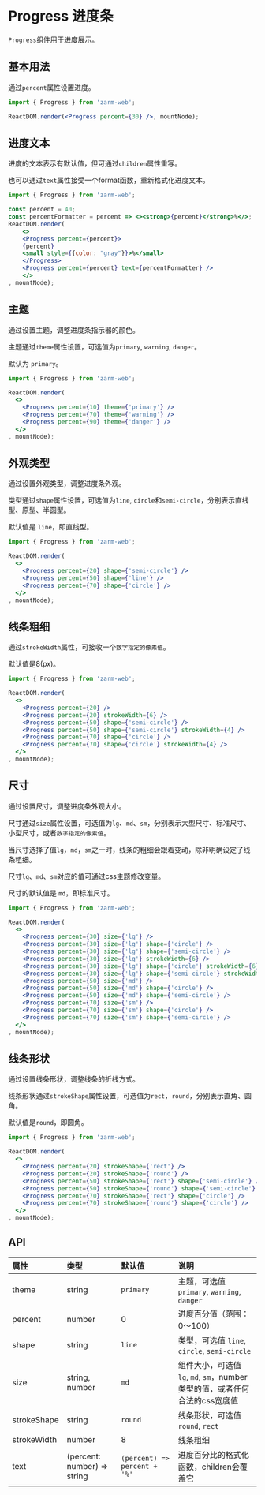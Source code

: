 # Progress 进度条

`Progress`组件用于进度展示。


## 基本用法

通过`percent`属性设置进度。

```jsx
import { Progress } from 'zarm-web';

ReactDOM.render(<Progress percent={30} />, mountNode);
```

## 进度文本

进度的文本表示有默认值，但可通过`children`属性重写。

也可以通过`text`属性接受一个format函数，重新格式化进度文本。

```jsx
import { Progress } from 'zarm-web';

const percent = 40;
const percentFormatter = percent => <><strong>{percent}</strong>%</>;
ReactDOM.render(
    <>
    <Progress percent={percent}>
    {percent}
    <small style={{color: "gray"}}>%</small>
    </Progress>
    <Progress percent={percent} text={percentFormatter} />
    </>
, mountNode);
```

## 主题

通过设置主题，调整进度条指示器的颜色。

主题通过`theme`属性设置，可选值为`primary`, `warning`, `danger`。

默认为 `primary`。

```jsx
import { Progress } from 'zarm-web';

ReactDOM.render(
  <>
    <Progress percent={10} theme={'primary'} />
    <Progress percent={70} theme={'warning'} />
    <Progress percent={90} theme={'danger'} />
  </>
, mountNode);
```

## 外观类型

通过设置外观类型，调整进度条外观。

类型通过`shape`属性设置，可选值为`line`, `circle`和`semi-circle`，分别表示直线型、原型、半圆型。

默认值是 `line`，即直线型。

```jsx
import { Progress } from 'zarm-web';

ReactDOM.render(
  <>
    <Progress percent={20} shape={'semi-circle'} />
    <Progress percent={50} shape={'line'} />
    <Progress percent={70} shape={'circle'} />
  </>
, mountNode);
```

## 线条粗细

通过`strokeWidth`属性，可接收一个`数字指定的像素值`。

默认值是8(px)。

```jsx
import { Progress } from 'zarm-web';

ReactDOM.render(
  <>
    <Progress percent={20} />
    <Progress percent={20} strokeWidth={6} />
    <Progress percent={50} shape={'semi-circle'} />
    <Progress percent={50} shape={'semi-circle'} strokeWidth={4} />
    <Progress percent={70} shape={'circle'} />
    <Progress percent={70} shape={'circle'} strokeWidth={4} />
  </>
, mountNode);
```

## 尺寸

通过设置尺寸，调整进度条外观大小。

尺寸通过`size`属性设置，可选值为`lg`、`md`、`sm`，分别表示大型尺寸、标准尺寸、小型尺寸，或者`数字指定的像素值`。

当尺寸选择了值`lg`，`md`，`sm`之一时，线条的粗细会跟着变动，除非明确设定了线条粗细。

尺寸`lg`、`md`、`sm`对应的值可通过css主题修改变量。

尺寸的默认值是 `md`，即标准尺寸。

```jsx
import { Progress } from 'zarm-web';

ReactDOM.render(
  <>
    <Progress percent={30} size={'lg'} />
    <Progress percent={30} size={'lg'} shape={'circle'} />
    <Progress percent={30} size={'lg'} shape={'semi-circle'} />
    <Progress percent={30} size={'lg'} strokeWidth={6} />
    <Progress percent={30} size={'lg'} shape={'circle'} strokeWidth={6} />
    <Progress percent={30} size={'lg'} shape={'semi-circle'} strokeWidth={6} />
    <Progress percent={50} size={'md'} />
    <Progress percent={50} size={'md'} shape={'circle'} />
    <Progress percent={50} size={'md'} shape={'semi-circle'} />
    <Progress percent={70} size={'sm'} />
    <Progress percent={70} size={'sm'} shape={'circle'} />
    <Progress percent={70} size={'sm'} shape={'semi-circle'} />
  </>
, mountNode);
```

## 线条形状

通过设置线条形状，调整线条的折线方式。

线条形状通过`strokeShape`属性设置，可选值为`rect`，`round`，分别表示直角、圆角。

默认值是`round`，即圆角。

```jsx
import { Progress } from 'zarm-web';

ReactDOM.render(
  <>
    <Progress percent={20} strokeShape={'rect'} />
    <Progress percent={20} strokeShape={'round'} />
    <Progress percent={50} strokeShape={'rect'} shape={'semi-circle'} />
    <Progress percent={50} strokeShape={'round'} shape={'semi-circle'} />
    <Progress percent={70} strokeShape={'rect'} shape={'circle'} />
    <Progress percent={70} strokeShape={'round'} shape={'circle'} />
  </>
, mountNode);
```

## API

| 属性 | 类型 | 默认值 | 说明 |
| :--- | :--- | :--- | :--- |
| theme | string | `primary` | 主题，可选值 `primary`, `warning`, `danger` |
| percent | number | 0 | 进度百分值（范围：0～100） |
| shape | string | `line` | 类型，可选值 `line`, `circle`, `semi-circle` |
| size | string, number | `md` | 组件大小，可选值 `lg`, `md`, `sm`，number类型的值，或者任何合法的css宽度值 |
| strokeShape | string | `round` | 线条形状，可选值 `round`, `rect` |
| strokeWidth | number | 8 | 线条粗细 |
| text | (percent: number) => string | `(percent) => percent + '%'` | 进度百分比的格式化函数，children会覆盖它 |
